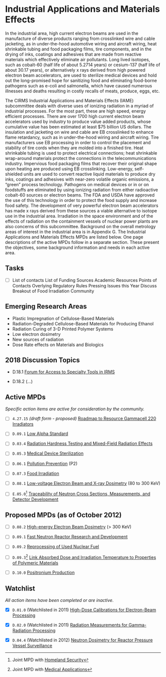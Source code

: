 # Industrial Applications and Materials Effects

In the industrial area, high current electron beams are used in the manufacture
of diverse products ranging from crosslinked wire and cable jacketing, as in
under-the-hood automotive wiring and aircraft wiring, heat shrinkable tubing and
food packaging films, tire components, and in the drying of inks, coatings and
adhesives that are made from reactive materials which effectively eliminate air
pollutants. Long lived isotopes, such as cobalt-60 (half life of about 5.2714
years) or cesium-137 (half life of about 30.17 years), or alternatively x rays
derived from high powered electron beam accelerators, are used to sterilize
medical devices and hold out the long-promised hope for sanitizing food and
eliminating food-borne pathogens such as e-coli and salmonella, which have
caused numerous illnesses and deaths resulting in costly recalls of meats,
produce, eggs, etc.

The CIRMS Industrial Applications and Materials Effects (IAME) subcommittee
deals with diverse uses of ionizing radiation in a myriad of industrial
processes. For the most part, these are high speed, energy efficient processes.
There are over 1700 high current electron beam accelerators used by industry to
produce value added products, whose cumulative value has been estimated at least
\$75 billion US dollars. The insulation and jacketing on wire and cable are EB
crosslinked to enhance flame retardancy, such as in under-the-hood wiring and
aircraft wiring. Tire manufacturers use EB processing in order to control the
placement and stability of tire cords when they are molded into a finished tire.
Heat shrinkable tubing is used to protect electrical connections; heat
shrinkable wrap-around materials protect the connections in the
telecommunications industry. Impervious food packaging films that recover their
original shape upon heating are produced using EB crosslinking. Low-energy,
self-shielded units are used to convert reactive liquid materials to produce dry
inks, coatings and adhesives with near-zero volatile organic emissions, a
“green” process technology. Pathogens on medical devices or in or on foodstuffs
are eliminated by using ionizing radiation from either radioactive cobalt-60
sources or electron beams. The FDA and USDA have approved the use of this
technology in order to protect the food supply and increase food safety. The
development of very powerful electron beam accelerators has made x rays derived
from these sources a viable alternative to isotope use in the industrial area.
Irradiation in the space environment and of the effects of radiation on the
containment vessels of nuclear power plants are also concerns of this
subcommittee. Background on the overall metrology areas of interest in the
industrial area is in Appendix G. The Industrial Applications and Materials
Effects MPDs are listed below. One page descriptions of the active MPDs follow
in a separate section. These present the objectives, some background information
and needs in each active area.

## Tasks

- [ ] List of contacts List of Funding Sources Academic Resources Points of
Contacts Overlying Regulatory Rules Pressing Issues this Year Discuss Breakout
of Food Irradiation Community

## Emerging Research Areas

- Plastic Impregnation of Cellulose-Based Materials
- Radiation-Degraded Cellulose-Based Materials for Producing Ethanol
- Radiation Curing of 3-D Printed Polymer Systems
- Low electron dosimetry
- New sources of radiation
- Dose Rate effects on Materials and Biologics

## 2018 Discussion Topics

- D.18.1 [ Forum for Access to Specialty Tools in IRMS](IRMS_Tools)

- D.18.2 (...)

## Active MPDs

*Specific action items are active for consideration by the community.*

- [ ] `4.27.15` *(draft form - proposed)* [Roadmap to Resource Gammacell 220 Irradiators](Roadmap_to_Resource_Gammacell_220_Irradiators)

- [ ] `D.09.1` [Low Alpha Standard](Low_Alpha_Standard)

- [ ] `D.03.4` [Radiation Hardness Testing and Mixed-Field Radiation Effects](Radiation_Hardness_Testing_and_Mixed-Field_Radiation_Effects)

- [ ] `D.05.3` [Medical Device Sterilization](Medical_Device_Sterilization)

- [ ] `D.06.1` [Pollution Prevention](Pollution_Prevention) (P2)

- [ ] `D.07.3` [Food Irradiation](Food_Irradiation)

- [ ] `D.08.1` [Low-voltage Electron Beam and X-ray Dosimetry](Low-voltage_Electron_Beam_and_X-ray_Dosimetry) (80 to 300 KeV)

- [ ] `E.05.0`[^joint-1] [Traceability of Neutron Cross Sections, Measurements, and Detector Development](Traceability_of_Neutron_Cross_Sections,_Measurements,_and_Detector_Development)

[^joint-1]: Joint MPD with [Homeland Security](Homeland_Security)

## Proposed MPDs (as of October 2012)

- [ ] `D.08.2` [High-energy Electron Beam Dosimetry](High-energy_Electron_Beam_Dosimetry) (> 300 KeV)

- [ ] `D.09.1` [Fast Neutron Reactor Research and Development](Fast_Neutron_Reactor_Research_and_Development)

- [ ] `D.09.2` [Reprocessing of Used Nuclear Fuel](Reprocessing_of_Used_Nuclear_Fuel)

- [ ] `D.09.3`[^joint-2] [Link Absorbed Dose and Irradiation Temperature to Properties of
Polymeric
Materials](Link_Absorbed_Dose_and_Irradiation_Temperature_to_Properties_of_Polymeric_Materials)

- [ ] `D.10.0` [Positronium Production](Positronium_Production)

[^joint-2]: Joint MPD with [Medical Applications](Medical_Applications)

## Watchlist

*All action items have been completed or are inactive.*

- [x] `D.01.0` (Watchlisted in 2011) [High-Dose Calibrations for Electron-Beam Processing](High-Dose_Calibrations_for_Electron-Beam_Processing)

- [x] `D.02.0` (Watchlisted in 2011) [Radiation Measurements for Gamma-Radiation Processing](Radiation_Measurements_for_Gamma-Radiation_Processing)

- [x] `D.04.4` (Watchlisted in 2012) [Neutron Dosimetry for Reactor Pressure Vessel Surveillance](Neutron_Dosimetry_for_Reactor_Pressure_Vessel_Surveillance)
